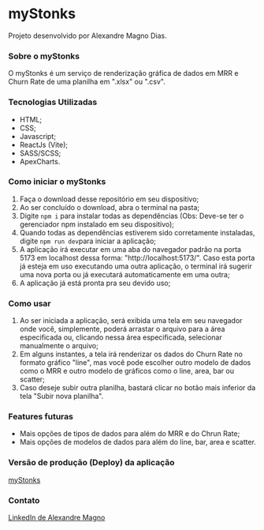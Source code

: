 # myStonks

Projeto desenvolvido por Alexandre Magno Dias.

### Sobre o myStonks

O myStonks é um serviço de renderização gráfica de dados em MRR e Churn Rate de uma planilha em ".xlsx" ou ".csv".

### Tecnologias Utilizadas

- HTML;
- CSS;
- Javascript;
- ReactJs (Vite);
- SASS/SCSS;
- ApexCharts.

### Como iniciar o myStonks

1) Faça o download desse repositório em seu dispositivo;
2) Ao ser concluído o download, abra o terminal na pasta;
3) Digite `npm i` para instalar todas as dependências (Obs: Deve-se ter o gerenciador npm instalado em seu dispositivo);
4) Quando todas as dependências estiverem sido corretamente instaladas, digite `npm run dev`para iniciar a aplicação;
5) A aplicação irá executar em uma aba do navegador padrão na porta 5173 em localhost dessa forma: "http://localhost:5173/". Caso esta porta já esteja em uso executando uma outra aplicação, o terminal irá sugerir uma nova porta ou já executará automaticamente em uma outra;
6) A aplicação já está pronta pra seu devido uso;

### Como usar
1) Ao ser iniciada a aplicação, será exibida uma tela em seu navegador onde você, simplemente, poderá arrastar o arquivo para a área especificada ou, clicando nessa área especificada, selecionar manualmente o arquivo;
2) Em alguns instantes, a tela irá renderizar os dados do Churn Rate no formato gráfico "line", mas você pode escolher outro modelo de dados como o MRR e outro modelo de  gráficos como o line, area, bar ou scatter;
3) Caso deseje subir outra planilha, bastará clicar no botão mais inferior da tela "Subir nova planilha".

### Features futuras

- Mais opções de tipos de dados para além do MRR e do Chrun Rate;
- Mais opções de modelos de dados para além do line, bar, area e scatter.

### Versão de produção (Deploy) da aplicação

[myStonks](https://mystonks.vercel.app/)

### Contato
[LinkedIn de Alexandre Magno](https://www.linkedin.com/in/alexandre-desenvolvedordesistemas/)
